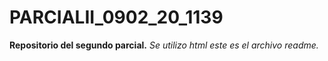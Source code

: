 # PARCIALII_0902_20_1139
**Repositorio del segundo parcial.**
*Se utilizo html*
*este es el archivo readme.*
